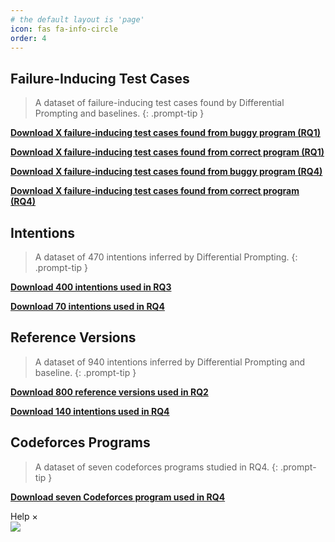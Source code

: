 ```yaml
---
# the default layout is 'page'
icon: fas fa-info-circle
order: 4
---
```



## Failure-Inducing Test Cases
> A dataset of failure-inducing test cases found by Differential Prompting and baselines.
{: .prompt-tip }

[**Download X failure-inducing test cases found from buggy program (RQ1)**](https://github.com/Piecer-plc/piecer-plc.github.io/blob/main/Data/api_label.xls)

[**Download X failure-inducing test cases found from correct program (RQ1)**](https://github.com/Piecer-plc/piecer-plc.github.io/blob/main/Data/api_label.xls)

[**Download X failure-inducing test cases found from buggy program (RQ4)**](https://github.com/Piecer-plc/piecer-plc.github.io/blob/main/Data/api_label.xls)

[**Download X failure-inducing test cases found from correct program (RQ4)**](https://github.com/Piecer-plc/piecer-plc.github.io/blob/main/Data/api_label.xls)

## Intentions
> A dataset of 470 intentions inferred by Differential Prompting.
{: .prompt-tip }    

[**Download 400 intentions used in RQ3**](https://github.com/Piecer-plc/piecer-plc.github.io/blob/main/Data/Rq1_pipelines.csv)

[**Download 70 intentions used in RQ4**](https://github.com/Piecer-plc/piecer-plc.github.io/blob/main/Data/Rq2_pipelines.csv)

## Reference Versions
> A dataset of 940 intentions inferred by Differential Prompting and baseline.
{: .prompt-tip }

[**Download 800 reference versions used in RQ2**](https://github.com/Piecer-plc/piecer-plc.github.io/blob/main/Data/knowledge.xlsx)

[**Download 140 intentions used in RQ4**](https://github.com/Piecer-plc/piecer-plc.github.io/blob/main/Data/knowledge.xlsx)

## Codeforces Programs
> A dataset of seven codeforces programs studied in RQ4.
{: .prompt-tip }

[**Download seven Codeforces program used in RQ4**](https://github.com/Piecer-plc/piecer-plc.github.io/blob/main/Data/codeforces.zip)

<div id="d-help-win" class="d-help-win" >
    <div id="win-title">Help
        <span id="d-help-colse" clss="close_2" class="close_2">
            × 
        </span>
    </div>
    <div id="win-content">
        <!-- 我们提供了xxx数据集。
        1.
        2.
        3.
        4.
        查看详细复现结果：
        动图！ -->
        <img src="/assets/images/Pipeline-Bug.gif">
    </div>
</div>

 <div id="d-help-win" class="d-help-win" style="display: none;">
      <div id="win-title">Help
          <span id="d-help-colse" clss="close_2" class="close_2">
              × 
          </span>
      </div>
      <div id="win-content">
          <blockquote class="prompt-tip"><div><p> We provide a list of PLC issues captured by us in real-world pipelines and popular ML libraries.</p></div></blockquote>
          <div>
              <ol>
                  <li>Go to <strong><font color="#FF0000">Empirical Findings</font></strong> page</li>
                  <li>Select a bug and click on <strong><font color="#FF0000">reproduce result link</font></strong>.</li>
                  <li>You can find the reproduction results of each version and the related reproduction code.</li></ol>
          </div>
          <!-- 我们提供了xxx数据集。
          1.
          2.
          3.
          4.
          查看详细复现结果：
          动图！ -->
          <img src="/assets/images/Pipeline-Bug.gif" alt="avatar">
      </div>
  </div>
